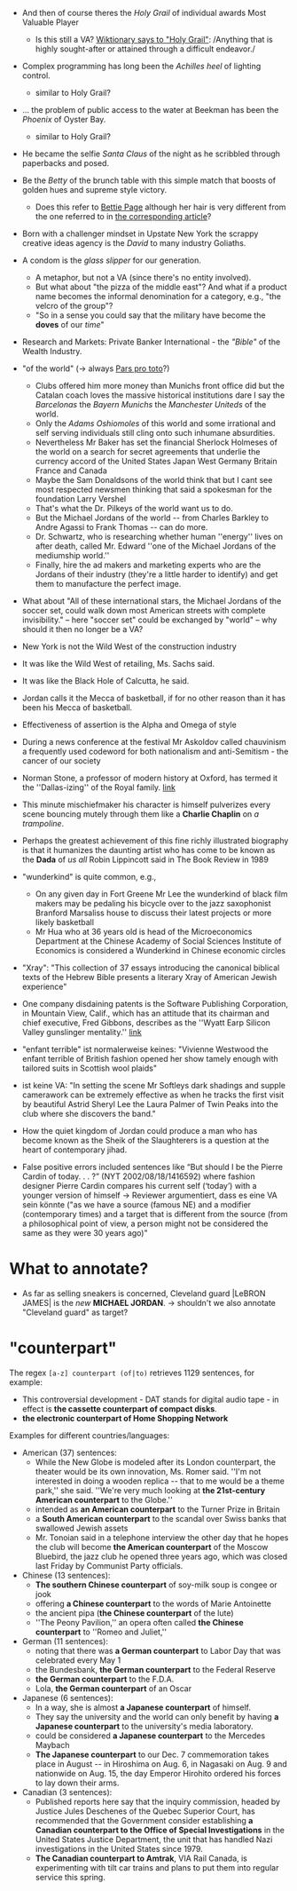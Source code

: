 - And then of course theres the *Holy Grail* of individual awards Most
  Valuable Player
  - Is this still a VA? [Wiktionary says to "Holy
    Grail"](https://en.wiktionary.org/wiki/Holy_Grail): /Anything that
    is highly sought-after or attained through a difficult endeavor./
- Complex programming has long been the *Achilles heel* of lighting
  control.
  - similar to Holy Grail?
- ... the problem of public access to the water at Beekman has been
  the *Phoenix* of Oyster Bay.
  - similar to Holy Grail?
- He became the selfie *Santa Claus* of the night as he scribbled
  through paperbacks and posed.
- Be the *Betty* of the brunch table with this simple match that
  boosts of golden hues and supreme style victory.
  - Does this refer to [Bettie
    Page](https://en.wikipedia.org/wiki/Bettie_Page) although her hair
    is very different from the one referred to in [the corresponding
    article](https://asubtlerevelry.com/cakes-cuts-victory-rolls/)?
- Born with a challenger mindset in Upstate New York the scrappy
  creative ideas agency is the *David* to many industry Goliaths.
- A condom is the *glass slipper* for our generation.
  - A metaphor, but not a VA (since there's no entity involved).
  - But what about "the pizza of the middle east"? And what if a
    product name becomes the informal denomination for a category,
    e.g., "the velcro of the group"?
  - "So in a sense you could say that the military have become the
    **doves** of our *time*"

- Research and Markets: Private Banker International - the *"Bible"*
  of the Wealth Industry.
- "of the world" (→ always [Pars pro
  toto](https://en.wikipedia.org/wiki/Pars_pro_toto)?)
  - Clubs offered him more money than Munichs front office did but the
    Catalan coach loves the massive historical institutions dare I say
    the *Barcelonas* the *Bayern Munichs* the *Manchester Uniteds* of
    the world.
  - Only the *Adams Oshiomoles* of this world and some irrational and
    self serving individuals still cling onto such inhumane
    absurdities.
  - Nevertheless Mr Baker has set the financial Sherlock Holmeses of
    the world on a search for secret agreements that underlie the
    currency accord of the United States Japan West Germany Britain
    France and Canada
  - Maybe the Sam Donaldsons of the world think that but I cant see
    most respected newsmen thinking that said a spokesman for the
    foundation Larry Vershel
  - That's what the Dr. Pilkeys of the world want us to do.
  - But the Michael Jordans of the world -- from Charles Barkley to
    Andre Agassi to Frank Thomas -- can do more.
  - Dr. Schwartz, who is researching whether human ''energy'' lives on
    after death, called Mr. Edward ''one of the Michael Jordans of the
    mediumship world.''
  - Finally, hire the ad makers and marketing experts who are the
    Jordans of their industry (they're a little harder to identify)
    and get them to manufacture the perfect image.
- What about "All of these international stars, the Michael Jordans of
  the soccer set, could walk down most American streets with complete
  invisibility." – here "soccer set" could be exchanged by "world" –
  why should it then no longer be a VA?

- New York is not the Wild West of the construction industry
- It was like the Wild West of retailing, Ms. Sachs said.
- It was like the Black Hole of Calcutta, he said.
- Jordan calls it the Mecca of basketball, if for no other reason than
  it has been his Mecca of basketball.
- Effectiveness of assertion is the Alpha and Omega of style
- During a news conference at the festival Mr Askoldov called
  chauvinism a frequently used codeword for both nationalism and
  anti-Semitism - the cancer of our society
- Norman Stone, a professor of modern history at Oxford, has termed it
  the ''Dallas-izing'' of the Royal
  family. [link](https://www.nytimes.com/1987/06/25/world/london-agog-over-frolics-of-princesses.html)
- This minute mischiefmaker his character is himself pulverizes every
  scene bouncing mutely through them like a **Charlie Chaplin** on *a
  trampoline*.
- Perhaps the greatest achievement of this fine richly illustrated
  biography is that it humanizes the daunting artist who has come to
  be known as the **Dada** of *us all* Robin Lippincott said in The
  Book Review in 1989
- "wunderkind" is quite common, e.g.,
  - On any given day in Fort Greene Mr Lee the wunderkind of black
    film makers may be pedaling his bicycle over to the jazz
    saxophonist Branford Marsaliss house to discuss their latest
    projects or more likely basketball
  - Mr Hua who at 36 years old is head of the Microeconomics
    Department at the Chinese Academy of Social Sciences Institute of
    Economics is considered a Wunderkind in Chinese economic circles
- "Xray": "This collection of 37 essays introducing the canonical
  biblical texts of the Hebrew Bible presents a literary Xray of
  American Jewish experience"
- One company disdaining patents is the Software Publishing
  Corporation, in Mountain View, Calif., which has an attitude that
  its chairman and chief executive, Fred Gibbons, describes as the
  ''Wyatt Earp Silicon Valley gunslinger mentality.''
  [link](https://www.nytimes.com/1989/05/12/business/software-industry-in-uproar-over-recent-rush-of-patents.html)
- "enfant terrible" ist normalerweise keines: "Vivienne Westwood the
  enfant terrible of British fashion opened her show tamely enough
  with tailored suits in Scottish wool plaids"
- ist keine VA: "In setting the scene Mr Softleys dark shadings and
  supple camerawork can be extremely effective as when he tracks the
  first visit by beautiful Astrid Sheryl Lee the Laura Palmer of Twin
  Peaks into the club where she discovers the band."
- How the quiet kingdom of Jordan could produce a man who has become
  known as the Sheik of the Slaughterers is a question at the heart of
  contemporary jihad.


- False positive errors included sentences like “But should I be the
  Pierre Cardin of today. . . ?”  (NYT 2002/08/18/1416592) where
  fashion designer Pierre Cardin compares his current self (‘today’)
  with a younger version of himself → Reviewer argumentiert, dass es
  eine VA sein könnte ("as we have a source (famous NE) and a modifier
  (contemporary times) and a target that is different from the source
  (from a philosophical point of view, a person might not be
  considered the same as they were 30 years ago)"

# What to annotate?

- As far as selling sneakers is concerned, Cleveland guard |LeBRON
  JAMES| is the *new* **MICHAEL JORDAN**. → shouldn't we also annotate
  "Cleveland guard" as target?

# "counterpart"

The regex `[a-z] counterpart (of|to)` retrieves 1129 sentences,
for example:

- This controversial development - DAT stands for digital audio tape -
  in effect is **the cassette counterpart of compact disks**.
- **the electronic counterpart of Home Shopping Network**

Examples for different countries/languages:
- American (37) sentences:
  - While the New Globe is modeled after its London counterpart, the
    theater would be its own innovation, Ms. Romer said. ''I'm not
    interested in doing a wooden replica -- that to me would be a
    theme park,'' she said. ''We're very much looking at **the
    21st-century American counterpart** to the Globe.''
  - intended as **an American counterpart** to the Turner Prize in
    Britain
  - a **South American counterpart** to the scandal over Swiss banks
    that swallowed Jewish assets
  - Mr. Tonoian said in a telephone interview the other day that he
    hopes the club will become **the American counterpart** of the
    Moscow Bluebird, the jazz club he opened three years ago, which
    was closed last Friday by Communist Party officials.
- Chinese (13 sentences):
  - **The southern Chinese counterpart** of soy-milk soup is congee or
    jook
  - offering **a Chinese counterpart** to the words of Marie
    Antoinette
  - the ancient pipa (**the Chinese counterpart** of the lute)
  - ''The Peony Pavilion,'' an opera often called **the Chinese
    counterpart** to ''Romeo and Juliet,''
- German (11 sentences):
  - noting that there was **a German counterpart** to Labor Day that
    was celebrated every May 1
  - the Bundesbank, **the German counterpart** to the Federal Reserve
  - **the German counterpart** to the F.D.A.
  - Lola, **the German counterpart** of an Oscar
- Japanese (6 sentences):
  - In a way, she is almost **a Japanese counterpart** of himself.
  - They say the university and the world can only benefit by having
    **a Japanese counterpart** to the university's media laboratory.
  - could be considered **a Japanese counterpart** to the Mercedes
    Maybach
  - **The Japanese counterpart** to our Dec. 7 commemoration takes
    place in August -- in Hiroshima on Aug. 6, in Nagasaki on Aug. 9
    and nationwide on Aug. 15, the day Emperor Hirohito ordered his
    forces to lay down their arms.
- Canadian (3 sentences):
  - Published reports here say that the inquiry commission, headed by
    Justice Jules Deschenes of the Quebec Superior Court, has
    recommended that the Government consider establishing **a Canadian
    counterpart to the Office of Special Investigations** in the
    United States Justice Department, the unit that has handled Nazi
    investigations in the United States since 1979.
  - **The Canadian counterpart to Amtrak**, VIA Rail Canada, is
    experimenting with tilt car trains and plans to put them into
    regular service this spring.
